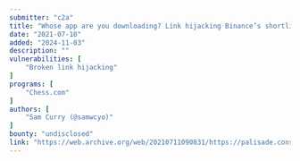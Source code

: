 ```yaml
---
submitter: "c2a"
title: "Whose app are you downloading? Link hijacking Binance’s shortlinks through AppsFlyer"
date: "2021-07-10"
added: "2024-11-03"
description: ""
vulnerabilities: [
    "Broken link hijacking"
]
programs: [
    "Chess.com"
]
authors: [
    "Sam Curry (@samwcyo)"
]
bounty: "undisclosed"
link: "https://web.archive.org/web/20210711090831/https://palisade.consulting/blog/link-hijacking-binances-shortlinks-through-appsflyer"
---
```




